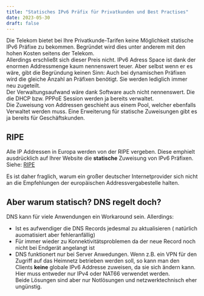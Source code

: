 ```yaml
---
title: "Statisches IPv6 Präfix für Privatkunden und Best Practises"
date: 2023-05-30
draft: false
---
```


Die Telekom bietet bei Ihre Privatkunde-Tarifen keine Möglichkeit statische IPv6 Präfixe zu bekommen.
Begründet wird dies unter anderem mit den hohen Kosten seitens der Telekom.  
Allerdings erschließt sich dieser Preis nicht. IPv6 Adress Space ist dank der enormen Addressmenge kaum nennenswert teuer.
Aber selbst wenn er es wäre, gibt die Begründung keinen Sinn: Auch bei dynamischen Präfixen wird die gleiche Anzahl an Präfixen benötigt. Sie werden lediglich immer neu zugeteilt.  
Der Verwaltungsaufwand wäre dank Software auch nicht nennenswert. Die die DHCP bzw. PPPoE Session werden ja bereits verwaltet.  
Die Zuweisung von Addressen geschieht aus einem Pool, welcher ebenfalls Verwaltet werden muss. Eine Erweiterung für statische Zuweisungen gibt es ja bereits für Geschäftskunden.

## RIPE

Alle IP Addressen in Europa werden von der RIPE vergeben. Diese emphielt ausdrücklich auf Ihrer Website die **statische** Zuweisung von IPv6 Präfixen.  
Siehe: [RIPE](https://www.ripe.net/publications/docs/ripe-690#5-2--why-non-persistent-assignments-are-considered-harmful)

Es ist daher fraglich, warum ein großer deutscher Internetprovider sich nicht an die Empfehlungen der europäischen Addressvergabestelle halten.

## Aber warum statisch? DNS regelt doch?

DNS kann für viele Anwendungen ein Workaround sein. Allerdings:

- Ist es aufwendiger die DNS Records jedesmal zu aktualisieren ( natürlich auomatisiert aber fehleranfällig)
- Für immer wieder zu Konnektivitätsproblemen da der neue Record noch nicht bei Endgerät angelangt ist
- DNS funktionert nur bei Server Anwedungen. Wenn z.B. ein VPN für den Zugriff auf das Heimnetz betrieben werden soll, so kann man den Clients **keine** globale IPv6 Addresse zuweisen, da sie sich ändern kann. Hier muss entweder nur IPv4 oder NAT66 verwendet werden.  
  Beide Lösungen sind aber nur Notlösungen und netzwerktechnisch eher ungünstig.

